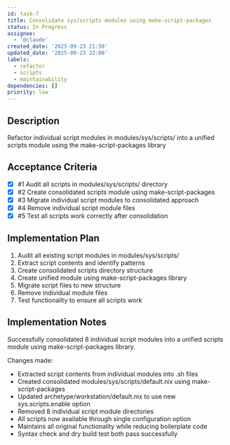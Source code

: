 ```yaml
---
id: task-7
title: Consolidate sys/scripts modules using make-script-packages
status: In Progress
assignee:
  - '@claude'
created_date: '2025-09-23 21:50'
updated_date: '2025-09-23 22:08'
labels:
  - refactor
  - scripts
  - maintainability
dependencies: []
priority: low
---
```


## Description

<!-- SECTION:DESCRIPTION:BEGIN -->
Refactor individual script modules in modules/sys/scripts/ into a unified scripts module using the make-script-packages library
<!-- SECTION:DESCRIPTION:END -->

## Acceptance Criteria
<!-- AC:BEGIN -->
- [x] #1 Audit all scripts in modules/sys/scripts/ directory
- [x] #2 Create consolidated scripts module using make-script-packages
- [x] #3 Migrate individual script modules to consolidated approach
- [x] #4 Remove individual script module files
- [x] #5 Test all scripts work correctly after consolidation
<!-- AC:END -->

## Implementation Plan

<!-- SECTION:PLAN:BEGIN -->
1. Audit all existing script modules in modules/sys/scripts/
2. Extract script contents and identify patterns
3. Create consolidated scripts directory structure
4. Create unified module using make-script-packages library
5. Migrate script files to new structure
6. Remove individual module files
7. Test functionality to ensure all scripts work
<!-- SECTION:PLAN:END -->

## Implementation Notes

<!-- SECTION:NOTES:BEGIN -->
Successfully consolidated 8 individual script modules into a unified scripts module using make-script-packages library.

Changes made:
- Extracted script contents from individual modules into .sh files
- Created consolidated modules/sys/scripts/default.nix using make-script-packages
- Updated archetype/workstation/default.nix to use new sys.scripts.enable option
- Removed 8 individual script module directories
- All scripts now available through single configuration option
- Maintains all original functionality while reducing boilerplate code
- Syntax check and dry build test both pass successfully
<!-- SECTION:NOTES:END -->
